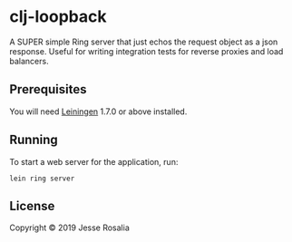 # clj-loopback
A SUPER simple Ring server that just echos the request object as a json response.  Useful for writing integration tests for reverse proxies and load balancers.

## Prerequisites

You will need [Leiningen][1] 1.7.0 or above installed.

[1]: https://github.com/technomancy/leiningen

## Running

To start a web server for the application, run:

    lein ring server

## License

Copyright © 2019 Jesse Rosalia
